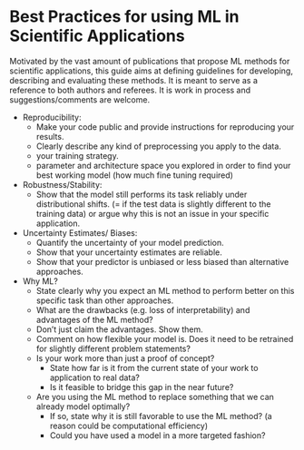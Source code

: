 # Best Practices for using ML in Scientific Applications

Motivated by the vast amount of publications that propose ML methods for scientific applications, this guide aims at defining guidelines for developing, describing and evaluating these methods. It is meant to serve as a reference to both authors and referees.
It is work in process and suggestions/comments are welcome.

- Reproducibility:   
  - Make your code public and provide instructions for reproducing your results.
  - Clearly describe any kind of preprocessing you apply to the data.
  - your training strategy.
  - parameter and architecture space you explored in order to find your best working model (how much fine tuning required)
- Robustness/Stability:
  - Show that the model still performs its task reliably under distributional shifts. (= if the test data is slightly different to the training data) or argue why this is not an issue in your specific application.
- Uncertainty Estimates/ Biases:
  - Quantify the uncertainty of your model prediction. 
  - Show that your uncertainty estimates are reliable.
  - Show that your predictor is unbiased or less biased than alternative approaches.
- Why ML?
  - State clearly why you expect an ML method to perform better on this specific task than other approaches. 
  - What are the drawbacks (e.g. loss of interpretability) and advantages of the ML method?
  - Don’t just claim the advantages. Show them.
  - Comment on how flexible your model is. Does it need to be retrained for slightly different problem statements?
  - Is your work more than just a proof of concept? 
    - State how far is it from the current state of your work to application to real data?
     - Is it feasible to bridge this gap in the near future?
  - Are you using the ML method to replace something that we can already model optimally?
    - If so, state why it is still favorable to use the ML method? (a reason could be computational efficiency) 
    - Could you have used a model in a more targeted fashion? 

